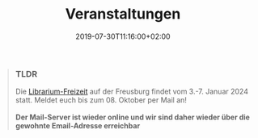 ﻿---
title: "Veranstaltungen"
date: 2019-07-30T11:16:00+02:00
draft: false
---
> ### TLDR
> Die [Librarium-Freizeit](https://rpg-librarium.de/events/2024-01-03-freizeit/) auf der Freusburg findet vom 3.-7. Januar 2024 statt. Meldet euch bis zum 08. Oktober per Mail an!
\
\
> **Der Mail-Server ist wieder online und wir sind daher wieder über die gewohnte Email-Adresse erreichbar**
<!----
> Die [SchwefeldrAachen Con](https://rpg-librarium.de/events/2023-09-02-schwefeldraachen-con/) 2023 findet am Wochenende vom 02.-03. September 2023 in den Räumen der [meffi.s](https://www.meffis.org/die-4-raumeinheiten/) in der Mefferdatistraße 14-18 statt! Mehr dazu in Kürze!<br><br>
> **UPDATE #1:** Inzwischen gibt es ein [Pad](https://etherpad.fachschaften.rwth-aachen.de/p/Schwefeldraachen-Con-2023), über welches Rollenspielrunden & Co. angekündigt werden können! Seid dabei und spielleitet auf der Schwefeldraachen-Con! <br><br>
> **UPDATE #2:** Die ersten Programmpunkte stehen fest! Schaut mal [hier](https://rpg-librarium.de/events/2023-09-02-schwefeldraachen-con/)! Weitere Updates folgen!
--->
